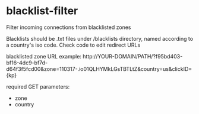 # blacklist-filter
Filter incoming connections from blacklisted zones

Blacklists should be .txt files under /blacklists directory, named according to a country's iso code.
Check code to edit redirect URLs

blacklisted zone URL example:
http://YOUR-DOMAIN/PATH/?f95bd403-bf16-4dc9-bf7d-d64f3f5fcd00&zone=110317-.io01QLHYMkLGsTBTLtZ&country=us&clickID={kp}

required GET parameters:
- zone
- country
